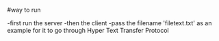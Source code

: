 #way to run

-first run the server
-then the client
-pass the filename 'filetext.txt' as an example for it to go through Hyper Text Transfer Protocol
